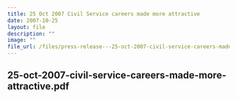 ```yaml
---
title: 25 Oct 2007 Civil Service careers made more attractive
date: 2007-10-25
layout: file
description: ""
image: ""
file_url: /files/press-release---25-oct-2007-civil-service-careers-made-more-attractive.pdf
---
```

25-oct-2007-civil-service-careers-made-more-attractive.pdf
---